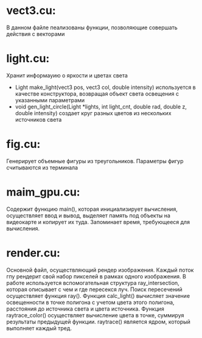 # vect3.cu:
В данном файле пеализованы функции, позволяющие совершать действия с векторами

# light.cu:
Хранит информауию о яркости и цветах света
* Light make_light(vect3 pos, vect3 col, double intensity) используется в качестве конструктора, возвращая объект света освещения с указанными параметрами
* void gen_light_circle(Light *lights, int light_cnt, double rad, double z, double intensity) создает круг разных цветов из нескольких источников света

# fig.cu:
Генерирует объемные фигуры из треугольников. Параметры фигур считываются из терминала

# maim_gpu.cu:
Содержит функцию main(), которая инициализирует вычисления, осуществляет ввод и вывод, выделяет память под объекты на видеокарте и копирует их туда. Запоминает время, требующееся для вычисления.

# render.cu:
Основной файл, осуществляющий рендер изображения. Каждый поток гпу рендерит свой набор пикселей в рамках одного изображения.
В работе используется вспомогательная структура ray_intersection, которая описывает с чем и где пересекся луч.
Поиск пересечений осуществляет функция ray().
Функция calc_light() вычисляет значение освещенности в точке полигона с учетом цвета этого полигона, расстояния до источника света и цвета источника.
Функция raytrace_color() осуществляет вычисление цвета в точке, суммируя результаты предыдущей функции.
raytrace() является ядром, который выполняет каждый тред.
